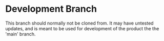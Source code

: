 # Development Branch
This branch should normally not be cloned from. It may have untested updates,
and is meant to be used for development of the product the the 'main' branch.